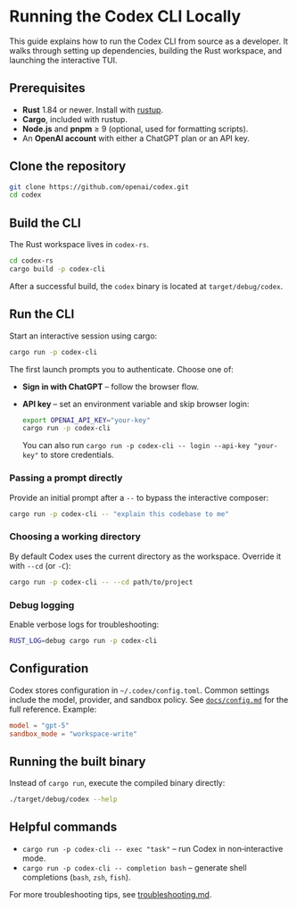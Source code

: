 # Running the Codex CLI Locally

This guide explains how to run the Codex CLI from source as a developer. It walks through setting up dependencies, building the Rust workspace, and launching the interactive TUI.

## Prerequisites

- **Rust** 1.84 or newer. Install with [rustup](https://rustup.rs/).
- **Cargo**, included with rustup.
- **Node.js** and **pnpm** ≥ 9 (optional, used for formatting scripts).
- An **OpenAI account** with either a ChatGPT plan or an API key.

## Clone the repository

```bash
git clone https://github.com/openai/codex.git
cd codex
```

## Build the CLI

The Rust workspace lives in `codex-rs`.

```bash
cd codex-rs
cargo build -p codex-cli
```

After a successful build, the `codex` binary is located at `target/debug/codex`.

## Run the CLI

Start an interactive session using cargo:

```bash
cargo run -p codex-cli
```

The first launch prompts you to authenticate. Choose one of:

- **Sign in with ChatGPT** – follow the browser flow.
- **API key** – set an environment variable and skip browser login:

  ```bash
  export OPENAI_API_KEY="your-key"
  cargo run -p codex-cli
  ```

  You can also run `cargo run -p codex-cli -- login --api-key "your-key"` to store credentials.

### Passing a prompt directly

Provide an initial prompt after a `--` to bypass the interactive composer:

```bash
cargo run -p codex-cli -- "explain this codebase to me"
```

### Choosing a working directory

By default Codex uses the current directory as the workspace. Override it with `--cd` (or `-C`):

```bash
cargo run -p codex-cli -- --cd path/to/project
```

### Debug logging

Enable verbose logs for troubleshooting:

```bash
RUST_LOG=debug cargo run -p codex-cli
```

## Configuration

Codex stores configuration in `~/.codex/config.toml`. Common settings include the model, provider, and sandbox policy. See [`docs/config.md`](../docs/config.md) for the full reference. Example:

```toml
model = "gpt-5"
sandbox_mode = "workspace-write"
```

## Running the built binary

Instead of `cargo run`, execute the compiled binary directly:

```bash
./target/debug/codex --help
```

## Helpful commands

- `cargo run -p codex-cli -- exec "task"` – run Codex in non‑interactive mode.
- `cargo run -p codex-cli -- completion bash` – generate shell completions (`bash`, `zsh`, `fish`).

For more troubleshooting tips, see [troubleshooting.md](./troubleshooting.md).

